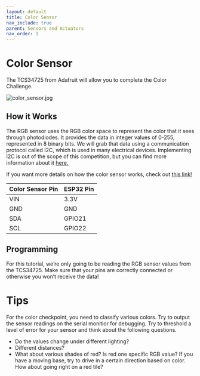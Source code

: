 ```yaml
---
layout: default
title: Color Sensor
nav_include: true
parent: Sensors and Actuators
nav_order: 1
---
```


# Color Sensor
The TCS34725 from Adafruit will allow you to complete the Color Challenge.

<img src="{{ '/_assets/images/color_sensor.jpg' | prepend: site.baseurl }}" alt="color_sensor.jpg">


## How it Works
The RGB sensor uses the RGB color space to represent the color that it sees through photodiodes. It provides the data in integer values of 0-255, represented in 8 binary bits. We will grab that data using a communication protocol called I2C, which is used in many electrical devices. Implementing I2C is out of the scope of this competition, but you can find more information about it [here.](https://learn.sparkfun.com/tutorials/i2c/all)

If you want more details on how the color sensor works, check out [this link!](https://www.utmel.com/components/everything-you-know-about-tcs34725-color-sensors-faq?id=1986)

|  Color Sensor Pin   | ESP32 Pin          |
|:-------------|:------------------|
| VIN          | 3.3V                      |
| GND        | GND      |
| SDA       |  GPIO21   |
| SCL     |  GPIO22    |

## Programming
For this tutorial, we’re only going to be reading the RGB sensor values from the TCS34725. Make sure that your pins are correctly connected or otherwise you won’t receive the data!

# Tips
For the color checkpoint, you need to classify various colors. Try to output the sensor readings on the serial monitior for debugging.
Try to threshold a level of error for your sensor and think about the following questions. 
* Do the values change under different lighting? 
* Different distances? 
* What about various shades of red? Is red one specific RGB value?
If you have a moving base, try to drive in a certain direction based on color. How about going right on a red tile?

